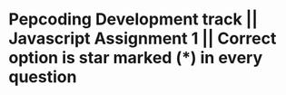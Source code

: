 # Pepcoding Development track || Javascript Assignment 1 || Correct option is star marked (*) in every question
